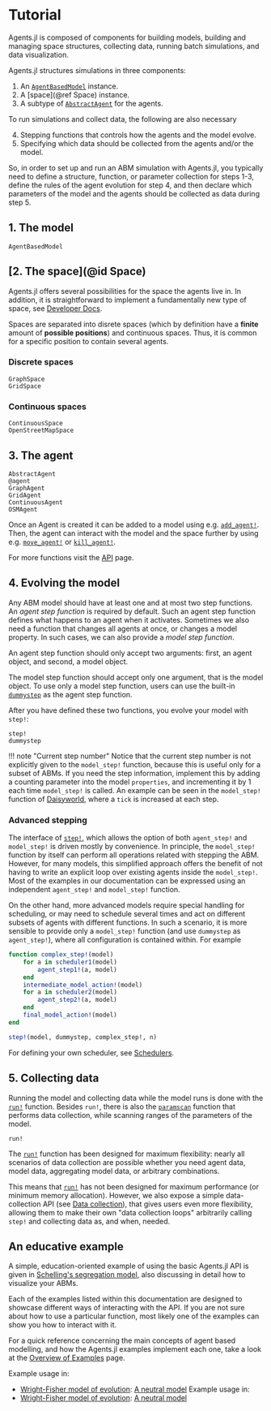 # Tutorial

Agents.jl is composed of components for building models, building and managing space structures, collecting data, running batch simulations, and data visualization.

Agents.jl structures simulations in three components:

1. An [`AgentBasedModel`](@ref) instance.
1. A [space](@ref Space) instance.
1. A subtype of [`AbstractAgent`](@ref) for the agents.

To run simulations and collect data, the following are also necessary

4. Stepping functions that controls how the agents and the model evolve.
5. Specifying which data should be collected from the agents and/or the model.

So, in order to set up and run an ABM simulation with Agents.jl, you typically need to define a structure, function, or parameter collection for steps 1-3, define the rules of the agent evolution for step 4, and then declare which parameters of the model and the agents should be collected as data during step 5.

## 1. The model

```@docs
AgentBasedModel
```

## [2. The space](@id Space)
Agents.jl offers several possibilities for the space the agents live in.
In addition, it is straightforward to implement a fundamentally new type of space, see [Developer Docs](@ref).

Spaces are separated into disrete spaces (which by definition have a **finite** amount of **possible positions**) and continuous spaces.
Thus, it is common for a specific position to contain several agents.

### Discrete spaces
```@docs
GraphSpace
GridSpace
```

### Continuous spaces
```@docs
ContinuousSpace
OpenStreetMapSpace
```

## 3. The agent

```@docs
AbstractAgent
@agent
GraphAgent
GridAgent
ContinuousAgent
OSMAgent
```

Once an Agent is created it can be added to a model using e.g. [`add_agent!`](@ref).
Then, the agent can interact with the model and the space further by using
e.g. [`move_agent!`](@ref) or [`kill_agent!`](@ref).

For more functions visit the [API](@ref) page.

## 4. Evolving the model

Any ABM model should have at least one and at most two step functions.
An _agent step function_ is required by default.
Such an agent step function defines what happens to an agent when it activates.
Sometimes we also need a function that changes all agents at once, or changes a model property. In such cases, we can also provide a _model step function_.

An agent step function should only accept two arguments: first, an agent object, and second, a model object.

The model step function should accept only one argument, that is the model object.
To use only a model step function, users can use the built-in [`dummystep`](@ref) as the agent step function.

After you have defined these two functions, you evolve your model with `step!`:
```@docs
step!
dummystep
```

!!! note "Current step number"
    Notice that the current step number is not explicitly given to the `model_step!`
    function, because this is useful only for a subset of ABMs. If you need the
    step information, implement this by adding a counting parameter into the model
    `properties`, and incrementing it by 1 each time `model_step!` is called.
    An example can be seen in the `model_step!` function of [Daisyworld](@ref),
    where a `tick` is increased at each step.

### Advanced stepping
The interface of [`step!`](@ref), which allows the option of both `agent_step!` and `model_step!` is driven mostly by convenience. In principle, the `model_step!` function by itself can perform all operations related with stepping the ABM.
However, for many models, this simplified approach offers the benefit of not having to write an explicit loop over existing agents inside the `model_step!`.
Most of the examples in our documentation can be expressed using an independent `agent_step!` and `model_step!` function.

On the other hand, more advanced models require special handling for scheduling, or may need to schedule several times and act on different subsets of agents with different functions.
In such a scenario, it is more sensible to provide only a `model_step!` function (and use `dummystep` as `agent_step!`), where all configuration is contained within.
For example
```julia
function complex_step!(model)
    for a in scheduler1(model)
        agent_step1!(a, model)
    end
    intermediate_model_action!(model)
    for a in scheduler2(model)
        agent_step2!(a, model)
    end
    final_model_action!(model)
end

step!(model, dummystep, complex_step!, n)
```

For defining your own scheduler, see [Schedulers](@ref).

## 5. Collecting data
Running the model and collecting data while the model runs is done with the [`run!`](@ref) function. Besides `run!`, there is also the [`paramscan`](@ref) function that performs data collection, while scanning ranges of the parameters of the model.

```@docs
run!
```

The [`run!`](@ref) function has been designed for maximum flexibility: nearly all scenarios of data collection are possible whether you need agent data, model data, aggregating model data, or arbitrary combinations.

This means that [`run!`](@ref) has not been designed for maximum performance (or minimum memory allocation). However, we also expose a simple data-collection API (see [Data collection](@ref)), that gives users even more flexibility, allowing them to make their own "data collection loops" arbitrarily calling `step!` and collecting data as, and when, needed.


## An educative example
A simple, education-oriented example of using the basic Agents.jl API is given in [Schelling's segregation model](@ref), also discussing in detail how to visualize your ABMs.

Each of the examples listed within this documentation are designed to showcase different ways of interacting with the API.
If you are not sure about how to use a particular function, most likely one of the examples can show you how to interact with it.

For a quick reference concerning the main concepts of agent based modelling, and how the Agents.jl examples implement each one, take a look at the [Overview of Examples](@ref) page.


Example usage in:
- [Wright-Fisher model of evolution](@ref): [A neutral model](@ref)
Example usage in:
- [Wright-Fisher model of evolution](@ref): [A neutral model](@ref)

